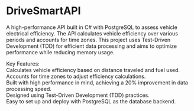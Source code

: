 # DriveSmartAPI
A high-performance API built in C# with PostgreSQL to assess vehicle electrical efficiency. The API calculates vehicle efficiency over various periods and accounts for time zones. This project uses Test-Driven Development (TDD) for efficient data processing and aims to optimize performance while reducing memory usage.

Key Features:
<br>
Calculates vehicle efficiency based on distance traveled and fuel used.
<br>
Accounts for time zones to adjust efficiency calculations.
<br>
Built with high performance in mind, achieving a 20% improvement in data processing speed.
<br>
Designed using Test-Driven Development (TDD) practices.
<br>
Easy to set up and deploy with PostgreSQL as the database backend.

